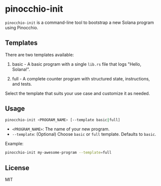 # pinocchio-init

`pinocchio-init` is a command-line tool to bootstrap a new Solana program using Pinocchio.

## Templates

There are two templates available:

1. basic - A basic program with a single `lib.rs` file that logs "Hello, Solana!".

2. full - A complete counter program with structured state, instructions, and tests.

Select the template that suits your use case and customize it as needed.

## Usage

```sh
pinocchio-init <PROGRAM_NAME> [--template basic|full]
```

- `<PROGRAM_NAME>`: The name of your new program.
- `--template`: (Optional) Choose `basic` or `full` template. Defaults to `basic`.

Example:

```sh
pinocchio-init my-awesome-program --template=full
```

## License

MIT